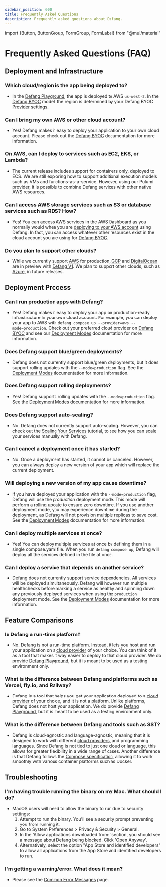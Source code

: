 ```yaml
---
sidebar_position: 600
title: Frequently Asked Questions
description: Frequently asked questions about Defang.
---
```

import {Button, ButtonGroup, FormGroup, FormLabel} from "@mui/material"

# Frequently Asked Questions (FAQ)

## Deployment and Infrastructure

### Which cloud/region is the app being deployed to?

- In the [Defang Playground](/docs/concepts/defang-playground), the app is deployed to AWS `us-west-2`. In the [Defang BYOC](/docs/concepts/defang-byoc) model, the region is determined by your Defang BYOC [Provider](/docs/category/providers) settings.

### Can I bring my own AWS or other cloud account?

- Yes! Defang makes it easy to deploy your application to your own cloud account. Please check out the [Defang BYOC](/docs/concepts/defang-byoc) documentation for more information.

### On AWS, can I deploy to services such as EC2, EKS, or Lambda?

- The current release includes support for containers only, deployed to ECS. We are still exploring how to support additional execution models such as VMs and functions-as-a-service. However, using our Pulumi provider, it is possible to combine Defang services with other native AWS resources.

### Can I access AWS storage services such as S3 or database services such as RDS? How?

- Yes! You can access AWS services in the AWS Dashboard as you normally would when you are [deploying to your AWS account](/docs/providers/aws) using Defang. In fact, you can access whatever other resources exist in the cloud account you are using for [Defang BYOC](/docs/concepts/defang-byoc).

### Do you plan to support other clouds?

- While we currently support [AWS](/docs/providers/aws) for production, [GCP](/docs/providers/gcp) and [DigitalOcean](/docs/providers/digitalocean) are in preview with [Defang V1](/blog/2024-12-04-launch-week). We plan to support other clouds, such as [Azure](/docs/providers/azure), in future releases.

## Deployment Process

### Can I run production apps with Defang?

- Yes! Defang makes it easy to deploy your app on production-ready infrastructure in your own cloud account. For example, you can deploy your app to AWS with `defang compose up --provider=aws --mode=production`. Check out your preferred cloud provider on [Defang BYOC](/docs/concepts/defang-byoc) and see our [Deployment Modes](/docs/concepts/deployment-modes) documentation for more information.

### Does Defang support blue/green deployments?

- Defang does not currently support blue/green deployments, but it does support rolling updates with the `--mode=production` flag. See the [Deployment Modes](/docs/concepts/deployment-modes) documentation for more information.

### Does Defang support rolling deployments?

- Yes! Defang supports rolling updates with the `--mode=production` flag. See the [Deployment Modes](/docs/concepts/deployment-modes) documentation for more information.

### Does Defang support auto-scaling?

- No. Defang does not currently support auto-scaling. However, you can check out the [Scaling Your Services](/docs/tutorials/scaling-your-services) tutorial, to see how you can scale your services manually with Defang.

### Can I cancel a deployment once it has started?

- No. Once a deployment has started, it cannot be canceled. However, you can always deploy a new version of your app which will replace the current deployment.

### Will deploying a new version of my app cause downtime?

- If you have deployed your application with the `--mode=production` flag, Defang will use the _production_ deployment mode. This mode will perform a rolling update to ensure zero downtime. If you use another deployment mode, you may experience downtime during the deployment, as Defang will not provision multiple replicas to save cost. See the [Deployment Modes](/docs/concepts/deployment-modes) documentation for more information.

### Can I deploy multiple services at once?

- Yes! You can deploy multiple services at once by defining them in a single compose.yaml file. When you run `defang compose up`, Defang will deploy all the services defined in the file at once.

### Can I deploy a service that depends on another service?

- Defang does not currently support service dependencies. All services will be deployed simultaneously. Defang will however run multiple healthchecks before marking a service as healthy and spinning down any previously deployed services when using the `production` deployment mode. See the [Deployment Modes](/docs/concepts/deployment-modes) documentation for more information.

## Feature Comparisons

### Is Defang a run-time platform?
- No. Defang is not a run-time platform. Instead, it lets you host and run your application on a [cloud provider](/docs/category/providers) of your choice. You can think of it as a tool that makes it way easier to deploy to that cloud provider. We do provide [Defang Playground](/docs/concepts/defang-playground), but it is meant to be used as a testing environment only.

### What is the difference between Defang and platforms such as Vercel, fly.io, and Railway?
- Defang is a tool that helps you get your application deployed to a [cloud provider](/docs/category/providers) of your choice, and it is not a platform. Unlike platforms, Defang does not host your application. We do provide [Defang Playground](/docs/concepts/defang-playground), but it is meant to be used as a testing environment only.

### What is the difference between Defang and tools such as SST?
- Defang is cloud-agnostic and language-agnostic, meaning that it is designed to work with different [cloud providers](/docs/category/providers), and programming languages. Since Defang is not tied to just one cloud or language, this allows for greater flexibility in a wide range of cases. Another difference is that Defang follows the [Compose specification](https://docs.docker.com/compose/compose-file/), allowing it to work smoothly with various container platforms such as Docker.

## Troubleshooting

### I'm having trouble running the binary on my Mac. What should I do?

- MacOS users will need to allow the binary to run due to security settings:
    1. Attempt to run the binary. You'll see a security prompt preventing you from running it.
    2. Go to System Preferences > Privacy & Security > General.
    3. In the 'Allow applications downloaded from:' section, you should see a message about Defang being blocked. Click 'Open Anyway'.
    4. Alternatively, select the option "App Store and identified developers" to allow all applications from the App Store and identified developers to run.

### I'm getting a warning/error. What does it mean?

- Please see the [Common Error Messages](/docs/faq/warnings-errors) page.
